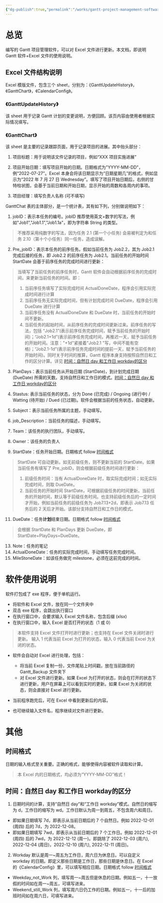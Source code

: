 ```yaml
---
{"dg-publish":true,"permalink":"/works/gantt-project-management-software-handbook/"}
---
```



# 总览
编写的 Gantt 项目管理软件，可以对 Excel 文件进行更新。本文档，即说明 Gantt 软件+Excel 文件的使用说明。
## Excel 文件结构说明
Excel 模版文件，包含三个 sheet，分别为：《GanttUpdateHistory》，《GanttChart》，《CalendarConfig》。

### 《GanttUpdateHistory》
该 sheet 用于记录 Gantt 计划的变更说明，方便回顾。该页内容由使用者根据实际情况填写。

### 《GanttChart》
该 sheet 是主要的记录跟踪页面，用于记录项目的进展。其中抬头部分：
1. 项目标题：用于说明该文件记录的项目，例如“XXX 项目实施进展”
2. 项目开始日期：填写项目开始的日期。日期格式为"YYYY-MM-DD"，例“2022-07-27”。Excel 本身会将该日期显示为“日期星期几”的格式，例如显示为“2022 年 7 月 27 日 Wednesday”。填写了项目开始日期后，右侧的甘特柱状图，会基于当前日期和开始日期，显示开始的周数和各周内的事项。


3. 项目经理：填写负责人名称 (可不填写)

GanttChat 表的主体部分，是一个统计表，其有如下列，分别做说明如下：
1. jobID：表示本任务的编号。jobID 推荐使用英文+数字的写法，例如"Job1","Job1.1","Job1.1a"，即为字符串 String 的类型。
> 不推荐采用纯数字的写法，因为任务 2.1 (第一个小任务) 会易被判定为和任务 2.10（第十个小任务）同一任务，造成误解。

2. Pre_jobID：表示本任务的前序任务。假如当前任务为 Job2.2，其为 Job2.1 完成后接的任务，即 Job2.2 的前序任务为 Job2.1。当前任务的开始时间 StartDate 会基于前序任务的完成时间进行更新：
> 当填写了当前任务的前序任务时，Gantt 软件会自动根据前序任务的完成时间，来更新当前任务的时间。即：
> 1. 当前序任务填写了实际完成时间 ActualDoneDate，程序会引用实际完成时间进行计算
> 2. 当前序任务无实际完成时间，但有计划完成时间 DueDate，程序会引用 DueDate 进行计算
> 3. 当前序任务没有 ActualDoneDate 和 DueDate 时，当前任务的开始时间不更新。
> 4. 当前任务的起始时间，从前序任务的完成时间更新过来。前序任务的写法，包括 “Job2.1”(表示前序任务完成时间，赋予当前任务的开始时间)；“Job2.1+1d”(表示前序任务完成时间，再推迟一天，赋予当前任务的开始时间。注意："+1d"紧接着"Job2.1 "写，中间不能有空格)；“Job2.1-1d”(表示前序任务完成时间的提前一天，赋予当前任务的开始时间)。同时关于时间的推算，Gantt 程序本身支持按照自然日和工作的区分计算。详见 [时间：自然日 day 和工作日 workday的区分](Gantt_Project-Management_Software_Handbook.md#时间：自然日%20day%20和工作日%20workday的区分)

3. PlanDays：表示当前任务从开始日期 (StartDate)，到计划完成日期 (DueDate) 所需的天数。支持自然日和工作日的模式。[时间：自然日 day 和工作日 workday的区分](Gantt_Project-Management_Software_Handbook.md#时间：自然日%20day%20和工作日%20workday的区分)
4. Stastus: 表示当前任务的状态，分为 Done (已完成) / Ongoing (进行中) / Watting (待开始) / Dued (已过期)。软件会根据当前的任务状态，自动更新。

5. Subject：表示当前任务所属的主题，手动填写。
6. job_Description：当前任务的描述，手动填写。
7. Team：该任务的执行团队，手动填写。
8. Owner：该任务的负责人
9. StartDate：任务开始日期。日期格式 follow [时间格式](Gantt_Project-Management_Software_Handbook.md#时间格式)
> StartDate 可自动更新。如无前级任务，则不更新当前的 StartDate。如果当前任务有填写了 Pre_jobID，则会根据前级任务时间进行更新：
> 1. 前级任务时间：当有 ActualDoneDate 时，取实际完成时间；如无实际完成时间，则取 DueDate。
> 2. 当前任务的开始时间 StartDate，可根据前级任务的时间更新。当前任务的开始时间，默认等于前级任务时间。也支持前级任务后的一定时间才开始，例如当前任务的前级任务为 Job7.13+2d，即表示 Job7.13 任务后的 2 天后才开始。该部分支持自然日和工作日的模式。
11. DueDate：任务**计划**结束日期。日期格式 follow [时间格式](Gantt_Project-Management_Software_Handbook.md#时间格式)
> 会根据 StartDate 和 PlanDays 更新 DueDate，即 StartDate+PlayDays=DueDate。
13. Note：任务的笔记
14. ActualDoneDate：任务的实际完成时间，手动填写任务完成时间。
15. MileStoneDate：如该任务做完 milestone，必须在这前完成的时间。

# 软件使用说明
软件打包成了 exe 程序，便于单机运行。
- 将软件和 Excel 文件，放在同一个文件夹中
- 双击 exe 程序，会跳出执行窗口
- 在执行窗口中，会要求输入 Excel 文件名称，包含后缀 (xlsx)
- 在执行窗口中，输入 Excel 是否打开的状态（1 或 0）
> 本软件支持 Excel 文件打开时进行更新；也支持在 Excel 文件关闭时进行更新。
> 输入 1 代表当前 Excel 为打开的状态，输入 0 代表当前 Excel 为关闭的状态。

- 软件会自动对 Excel 进行处理，包括：
	- 将当前 Excel 复制一份，文件尾贴上时间戳，放在当前路径的 Gantt_Backup 文件夹下
	- 对 Excel 文件进行更新。如果 Excel 为打开的状态，则会在打开的状态下进行更新，用户在屏幕上可以看到实时的更新。如果 Excel 为关闭的状态，则会直接对 Excel 进行更新。

- 当前程序跑完后，可在 Excel 中看到更新后的内容。
- 也可继续输入文件名，程序继续对文件进行更新。
# 其他
## 时间格式
日期的输入格式至关重要。正确的格式，能够使得内容被软件读取和计算。
> 本 Excel 内的日期格式，均必须为“YYYY-MM-DD”格式！

## 时间：自然日 day 和工作日 workday的区分
1. 日期时间的计算，支持“自然日 day”和“工作日 workday”模式。自然日的缩写为 d，工作日的缩写为 wd。工作日默认为周一到周五，不包含周六和周日。
- 即如果日期填写 7d，即表示从当前日期后的 7 个自然日。例如 2022-12-01 (周四) 后的 7d，为 2022-12-08。
- 即如果日期填写 7wd，即表示从当前日期后的 7 个工作日。例如 2022-12-01 (周四) 后的 7wd，为 2022-12-12 (周一)。即跳除了 2022-12-03 (周六), 2022-12-04 (周日)，2022-12-10 (周六), 2022-12-11 (周日)。

2. Workday 默认是周一~周五为工作日，周六日为休息日。可以自定义 workday 的日期。即定义那些日期是工作日，那些日期是休息日。在 Excel 的《CalendarConfig》里，可以填写相应日期。日期格式 follow [时间格式](Gantt_Project-Management_Software_Handbook.md#时间格式)
- Weekday_not_Work 列，填写周一~周五但是休息的日期。例如五一，十一放假的时间如在周一~周五，可填写进来。
- Weekend_still_Work 列，填写周六日仍工作的日期。例如五一，十一后的加班时间如在周六日，可填写进来。


